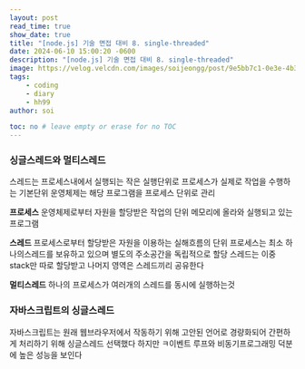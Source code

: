 ```yaml
---
layout: post
read_time: true
show_date: true
title: "[node.js] 기술 면접 대비 8. single-threaded"
date: 2024-06-10 15:00:20 -0600
description: "[node.js] 기술 면접 대비 8. single-threaded"
image: https://velog.velcdn.com/images/soijeongg/post/9e5bb7c1-0e3e-4b35-880f-ca7087643c25/image.png
tags: 
    - coding
    - diary
    - hh99
author: soi

toc: no # leave empty or erase for no TOC
---
```

### 싱글스레드와 멀티스레드 
스레드는 프로세스내에서 실행되는 작은 실행단위로 프로세스가 실제로 작업을 수행하는 기본단위
운영체제는 해당 프로그램을 프로세스 단위로 관리

**프로세스**
운영체제로부터 자원을 할당받은 작업의 단위
메모리에 올라와 실행되고 있는 프로그램

**스레드**
프로세스로부터 할당받은 자원을 이용하는 실해흐름의 단위
프로세스는 최소 하나의스레드를 보유하고 있으며 별도의 주소공간을 독립적으로 할당 
스레드는 이중 stack만 따로 할당받고 나머지 영역은 스레드끼리 공유한다 

**멀티스레드**
하나의 프로세스가 여러개의 스레드를 동시에 실행하는것

### 자바스크립트의 싱글스레드
자바스크립트는 원래 웹브라우저에서 작동하기 위해 고안된 언어로 경량화되어 간편하게 처리하기 위해 싱글스레드 선택했다 
하지만 ㅋ이벤트 루프와 비동기프로그래밍 덕분에 높은 성능을 보인다 
